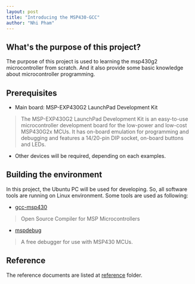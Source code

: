 ```yaml
---
layout: post
title: "Introducing the MSP430-GCC"
author: "Nhi Pham"
---
```


## What's the purpose of this project?

The purpose of this project is used to learning the msp430g2 microcontroller from scratch. And it also provide some basic knowledge about microcontroller programming.

## Prerequisites

* Main board: MSP-EXP430G2 LaunchPad Development Kit

> The MSP-EXP430G2 LaunchPad Development Kit is an easy-to-use microcontroller development board for the low-power and low-cost MSP430G2x MCUs. It has on-board emulation for programming and debugging and features a 14/20-pin DIP socket, on-board buttons and LEDs.

* Other devices will be required, depending on each examples.

## Building the environment

In this project, the Ubuntu PC will be used for developing. So, all software tools are running on Linux environment. Some tools are used as following:

  * [gcc-msp430](http://www.ti.com/tool/MSP430-GCC-OPENSOURCE)
  > Open Source Compiler for MSP Microcontrollers

  * [mspdebug](https://dlbeer.co.nz/mspdebug/)
  > A free debugger for use with MSP430 MCUs.

## Reference

The reference documents are listed at [reference](../../reference) folder.
